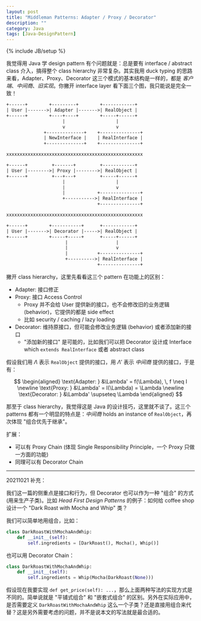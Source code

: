 ```yaml
---
layout: post
title: "Middleman Patterns: Adapter / Proxy / Decorator"
description: ""
category: Java
tags: [Java-DesignPattern]
---
```

{% include JB/setup %}

我觉得用 Java 学 design pattern 有个问题就是：总是要有 interface / abstract class 介入，搞得整个 class hierarchy 非常复杂。其实我用 duck typing 的思路来看，Adapter、Proxy、Decorator 这三个模式的基本结构是一样的，都是 _客户端_、_中间商_、_旧实现_。你撇开 interface layer 看下面三个图，我只能说是完全一致！

```txt
+------+        +---------+        +------------+
| User |------->| Adapter |------->| RealObject |
+------+        +----+----+        +-----+------+
                     |                   |
                     v                   v
              +--------------+    +---------------+
              | NewInterface |    | RealInterface |
              +--------------+    +---------------+

xxxxxxxxxxxxxxxxxxxxxxxxxxxxxxxxxxxxxxxxxxxxxxxxxxx

+------+         +-------+         +------------+
| User |-------->| Proxy |-------->| RealObject |
+------+         +---+---+         +-----+------+
                     |                   |
                     |                   v
                     |            +---------------+
                     +----------->| RealInterface |
                                  +---------------+

xxxxxxxxxxxxxxxxxxxxxxxxxxxxxxxxxxxxxxxxxxxxxxxxxxx

+------+        +-----------+      +------------+
| User |------->| Decorator |----->| RealObject |
+------+        +-----+-----+      +-----+------+
                      |                  |
                      |                  v
                      |           +---------------+
                      +---------->| RealInterface |
                                  +---------------+
```

撇开 class hierarchy，这里先看看这三个 pattern 在功能上的区别：

- Adapter: 接口修正
- Proxy: 接口 Access Control
  - Proxy 并不会给 User 提供新的接口，也不会修改旧的业务逻辑 (behavior)，它提供的都是 side effect
  - 比如 security / caching / lazy loading
- Decorator: 维持原接口，但可能会修改业务逻辑 (behavior) 或者添加新的接口
  - "添加新的接口" 是可能的，比如我们可以把 Decorator 设计成 Interface which `extends RealInterface` 或者 abstract class

假设我们用 $\Lambda$ 表示 `RealObject` 提供的接口，用 $\Lambda'$ 表示 _中间商_ 提供的接口，于是有：

$$
\begin{aligned}
\text{Adapter: }   &\Lambda' = f(\Lambda), \, f \neq I \newline
\text{Proxy: }     &\Lambda' = I(\Lambda) = \Lambda \newline
\text{Decorator: } &\Lambda' \supseteq \Lambda
\end{aligned}
$$

那至于 class hierarchy，我觉得这是 Java 的设计技巧，这里就不谈了。这三个 patterns 都有一个明显的特点是：_中间商_ holds an instance of `RealObject`，再次体现 "组合优先于继承"。

扩展：

- 可以有 Proxy Chain (体现 Single Responsibility Principle，一个 Proxy 只做一方面的功能)
- 同理可以有 Decorator Chain

-----

20211021 补充：

我们这一篇的侧重点是接口和行为，但 Decorator 也可以作为一种 "组合" 的方式 (用来生产子类)。比如 _Head First Design Patterns_ 的例子：如何给 coffee shop 设计一个 "Dark Roast with Mocha and Whip" 类？

我们可以简单地用组合，比如：

```python
class DarkRoastWithMochaAndWhip:
    def __init__(self):
        self.ingredients = [DarkRoast(), Mocha(), Whip()]
```

也可以用 Decorator Chain：

```python
class DarkRoastWithMochaAndWhip:
    def __init__(self):
        self.ingredients = Whip(Mocha(DarkRoast(None)))
```

假设现在我要实现 `def get_price(self): ...`，那么上面两种写法的实现方式是不同的。简单说就是 "平铺式组合" 和 "嵌套式组合" 的区别。另外在实际应用中，是否需要定义 `DarkRoastWithMochaAndWhip` 这么一个子类？还是直接用组合来代替？这是另外需要考虑的问题，并不是说本文的写法就是最合适的。